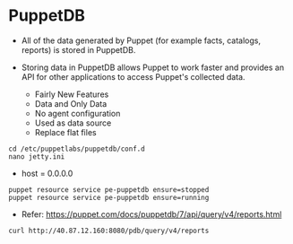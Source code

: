 # PuppetDB
- All of the data generated by Puppet (for example facts, catalogs, reports) is stored in PuppetDB.
- Storing data in PuppetDB allows Puppet to work faster and provides an API for other applications to access Puppet's collected data.

  - Fairly New Features
  - Data and Only Data
  - No agent configuration
  - Used as data source
  - Replace flat files


```
cd /etc/puppetlabs/puppetdb/conf.d
nano jetty.ini
```
  - host = 0.0.0.0

```
puppet resource service pe-puppetdb ensure=stopped
puppet resource service pe-puppetdb ensure=running
```

- Refer: https://puppet.com/docs/puppetdb/7/api/query/v4/reports.html

```
curl http://40.87.12.160:8080/pdb/query/v4/reports
```
